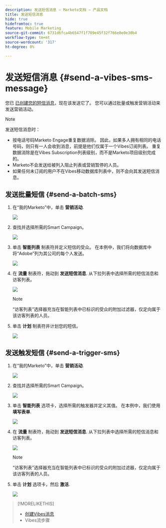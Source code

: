 ```yaml
---
description: 发送短信消息 — Marketo文档 — 产品文档
title: 发送短信消息
hide: true
hidefromtoc: true
feature: Mobile Marketing
source-git-commit: 6731d6fca4b6547f1f709e45f32f766e0e0e30b4
workflow-type: tm+mt
source-wordcount: '317'
ht-degree: 0%

---
```


# 发送短信消息 {#send-a-vibes-sms-message}

您已 [已创建您的短信消息](/help/marketo/product-docs/mobile-marketing/vibes-sms-messages/create-an-sms-message-2.md)，现在该发送它了。 您可以通过批量或触发营销活动来发送营销活动。

>[!NOTE]
>
>发送短信消息时：
>
>* 按电话号码Marketo Engage重复数据消除。 因此，如果多人拥有相同的电话号码，则只有一人会收到消息，前提是他们仅属于一个Vibes订阅列表。 重复数据消除是在Vibes Subscription列表级别，而不是Marketo项目级别完成的。
>* Marketo不会发送给被列入阻止列表或营销暂停的人员。
>* 如果任何未订阅的用户不在Vibes移动数据库列表中，则不会向其发送短信消息。

## 发送批量短信 {#send-a-batch-sms}

1. 在“我的Marketo”中，单击 **营销活动**.

   ![](assets/send-an-sms-message-1.png)

1. 查找并选择所需的Smart Campaign。

   ![](assets/send-an-sms-message-2.png)

1. 单击 **智能列表** 制表符并定义短信的受众。 在本例中，我们将向数据库中将“Adobe”列为其公司的每个人发送。

   ![](assets/send-an-sms-message-3.png)

1. 在 **流量** 制表符，拖动到 **发送短信消息**. 从下拉列表中选择所需的短信消息和访客列表。

   ![](assets/send-an-sms-message-4.png)

   >[!NOTE]
   >
   >“访客列表”选择器充当在智能列表中已标识的受众的附加过滤器，仅定向属于该访客列表的人员。

1. 单击 **计划** 制表符并计划您的短信。

   ![](assets/send-an-sms-message-5.png)

## 发送触发短信 {#send-a-trigger-sms}

1. 在“我的Marketo”中，单击 **营销活动**.

   ![](assets/send-an-sms-message-6.png)

1. 查找并选择所需的Smart Campaign。

   ![](assets/send-an-sms-message-7.png)

1. 单击 **智能列表** 选项卡，选择所需的触发器并定义其值。 在本例中，我们使用 **填写表单**.

   ![](assets/send-an-sms-message-8.png)

1. 在 **流量** 制表符，拖动到 **发送短信消息**. 从下拉列表中选择所需的短信消息和访客列表。

   ![](assets/send-an-sms-message-9.png)

   >[!NOTE]
   >
   >“访客列表”选择器充当在智能列表中已标识的受众的附加过滤器，仅定向属于该访客列表的人员。

1. 单击 **计划** 选项卡，然后 **激活**.

   ![](assets/send-an-sms-message-10.png)

>[!MORELIKETHIS]
>
>* [创建Vibes消息](/help/marketo/product-docs/mobile-marketing/vibes-sms-messages/create-a-vibes-sms-message.md)
>* Vibes流步骤


